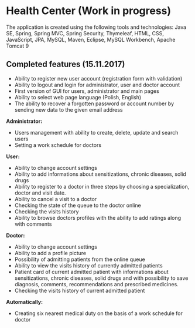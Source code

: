 # Health Center (Work in progress)
The application is created using the following tools and technologies: Java SE, Spring, Spring MVC, Spring Security, Thymeleaf, HTML, CSS, JavaScript, JPA, MySQL, Maven, Eclipse, MySQL Workbench, Apache Tomcat 9

## Completed features (15.11.2017)
* Ability to register new user account (registration form with validation)
* Ability to logout and login for administrator, user and doctor account
* First version of GUI for users, administrator and main pages
* Ability to select web page language (Polish, English) 
* The ability to recover a forgotten password or account number by sending new data to the given email address

**Administrator:**
* Users management with ability to create, delete, update and search users
* Setting a work schedule for doctors

**User:**
* Ability to change account settings
* Ability to add informations about sensitizations, chronic diseases, solid drugs
* Ability to register to a doctor in three steps by choosing a specialization, doctor and visit date.
* Ability to cancel a visit to a doctor
* Checking the state of the queue to the doctor online
* Checking the visits history
* Ability to browse doctors profiles with the ability to add ratings along with comments

**Doctor:**
* Ability to change account settings
* Ability to add a profile picture
* Possibility of admitting patients from the online queue
* Ability to view the visits history of currently admitted patients
* Patient card of current admitted patient with informations about sensitizations, chronic diseases, solid drugs and with possibility to save diagnosis, comments, recommendations and prescribed medicines.
* Checking the visits history of current admitted patient

**Automatically:**
* Creating six nearest medical duty on the basis of a work schedule for doctor
